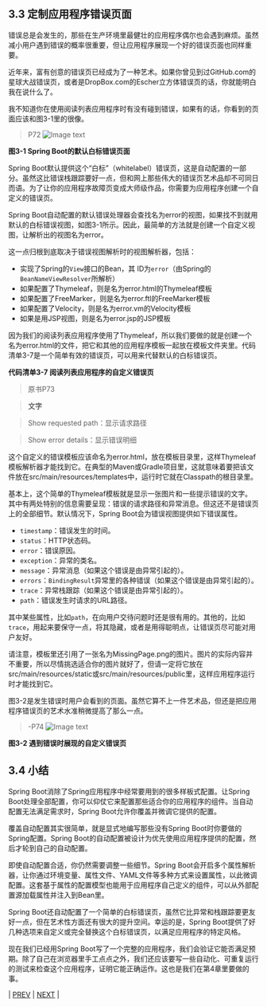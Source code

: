 ## 3.3 定制应用程序错误页面

错误总是会发生的，那些在生产环境里最健壮的应用程序偶尔也会遇到麻烦。虽然减小用户遇到错误的概率很重要，但让应用程序展现一个好的错误页面也同样重要。

近年来，富有创意的错误页已经成为了一种艺术。如果你曾见到过GitHub.com的星球大战错误页，或者是DropBox.com的Escher立方体错误页的话，你就能明白我在说什么了。

我不知道你在使用阅读列表应用程序时有没有碰到错误，如果有的话，你看到的页面应该和图3-1里的很像。

>P72 ![Image text](https://raw.githubusercontent.com/5202m/spring-boot-in-action-zh-cn/master/imgs/figure-3.1.png)

__图3-1 Spring Boot的默认白标错误页面__

Spring Boot默认提供这个“白标”（whitelabel）错误页，这是自动配置的一部分。虽然这比错误栈跟踪要好一点，但和网上那些伟大的错误页艺术品却不可同日而语。为了让你的应用程序故障页变成大师级作品，你需要为应用程序创建一个自定义的错误页。

Spring Boot自动配置的默认错误处理器会查找名为error的视图，如果找不到就用默认的白标错误视图，如图3-1所示。因此，最简单的方法就是创建一个自定义视图，让解析出的视图名为error。

这一点归根到底取决于错误视图解析时的视图解析器，包括：

- 实现了Spring的`View`接口的Bean，其 ID为`error`（由Spring的`BeanNameViewResolver`所解析）
- 如果配置了Thymeleaf，则是名为error.html的Thymeleaf模板
- 如果配置了FreeMarker，则是名为error.ftl的FreeMarker模板
- 如果配置了Velocity，则是名为error.vm的Velocity模板
- 如果是用JSP视图，则是名为error.jsp的JSP模板

因为我们的阅读列表应用程序使用了Thymeleaf，所以我们要做的就是创建一个名为error.html的文件，把它和其他的应用程序模板一起放在模板文件夹里。代码清单3-7是一个简单有效的错误页，可以用来代替默认的白标错误页。

__代码清单3-7 阅读列表应用程序的自定义错误页__

>原书P73

>**文字**

>Show requested path：显示请求路径

>Show error details：显示错误明细

这个自定义的错误模板应该命名为error.html，放在模板目录里，这样Thymeleaf模板解析器才能找到它。在典型的Maven或Gradle项目里，这就意味着要把该文件放在src/main/resources/templates中，运行时它就在Classpath的根目录里。

基本上，这个简单的Thymeleaf模板就是显示一张图片和一些提示错误的文字。其中有两处特别的信息需要呈现：错误的请求路径和异常消息。但这还不是错误页上的全部细节。默认情况下，Spring Boot会为错误视图提供如下错误属性。

- `timestamp`：错误发生的时间。
- `status`：HTTP状态码。
- `error`：错误原因。
- `exception`：异常的类名。
- `message`：异常消息（如果这个错误是由异常引起的）。
- `errors`：`BindingResult`异常里的各种错误（如果这个错误是由异常引起的）。
- `trace`：异常栈跟踪（如果这个错误是由异常引起的）。
- `path`：错误发生时请求的URL路径。

其中某些属性，比如`path`，在向用户交待问题时还是很有用的。其他的，比如`trace`，用起来要保守一点，将其隐藏，或者是用得聪明点，让错误页尽可能对用户友好。

请注意，模板里还引用了一张名为MissingPage.png的图片。图片的实际内容并不重要，所以尽情挑选适合你的图片就好了，但请一定将它放在src/main/resources/static或src/main/resources/public里，这样应用程序运行时才能找到它。

图3-2是发生错误时用户会看到的页面。虽然它算不上一件艺术品，但还是把应用程序错误页的艺术水准稍微提高了那么一点。

>-P74 ![Image text](https://raw.githubusercontent.com/5202m/spring-boot-in-action-zh-cn/master/imgs/figure-3.2.png)

__图3-2 遇到错误时展现的自定义错误页__

## 3.4 小结

Spring Boot消除了Spring应用程序中经常要用到的很多样板式配置。让Spring Boot处理全部配置，你可以仰仗它来配置那些适合你的应用程序的组件。当自动配置无法满足需求时，Spring Boot允许你覆盖并微调它提供的配置。

覆盖自动配置其实很简单，就是显式地编写那些没有Spring Boot时你要做的Spring配置。Spring Boot的自动配置被设计为优先使用应用程序提供的配置，然后才轮到自己的自动配置。

即使自动配置合适，你仍然需要调整一些细节。Spring Boot会开启多个属性解析器，让你通过环境变量、属性文件、YAML文件等多种方式来设置属性，以此微调配置。这套基于属性的配置模型也能用于应用程序自己定义的组件，可以从外部配置源加载属性并注入到Bean里。

Spring Boot还自动配置了一个简单的白标错误页，虽然它比异常和栈跟踪要更友好一点，但在艺术性方面还有很大的提升空间。幸运的是，Spring Boot提供了好几种选项来自定义或完全替换这个白标错误页，以满足应用程序的特定风格。

现在我们已经用Spring Boot写了一个完整的应用程序，我们会验证它能否满足预期。除了自己在浏览器里手工点点之外，我们还应该要写一些自动化、可重复运行的测试来检查这个应用程序，证明它能正确运作。这也是我们在第4章里要做的事。

| [PREV](https://github.com/5202m/spring-boot-in-action-zh-cn/blob/master/03WallsCh03-3.2.md) | [NEXT](https://github.com/5202m/spring-boot-in-action-zh-cn/blob/master/04WallsCh04-4.1.md) |
